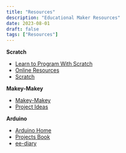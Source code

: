 ```yaml
---
title: "Resources"
description: "Educational Maker Resources"
date: 2023-08-01
draft: false
tags: ["Resources"]
---
```

**Scratch**
* [Learn to Program With Scratch](https://nostarch.com/learnscratch "Textbook")
* [Online Resources](https://nostarch.com/learnscratchresources "Resources")
* [Scratch](https://scratch.mit.edu/ "Scratch")

**Makey-Makey**
* [Makey-Makey](https://makeymakey.com/ "Official site")
* [Project Ideas](https://www.instructables.com/teachers/makeymakey/projects/ "Instructables.com")

**Arduino**
* [Arduino Home](https://www.arduino.cc/ "Arduino")
* [Projects Book](https://www.uio.no/studier/emner/matnat/ifi/IN1060/v21/arduino/arduino-projects-book.pdf "PDF version")
* [ee-diary](https://www.ee-diary.com/ "ee-diary")